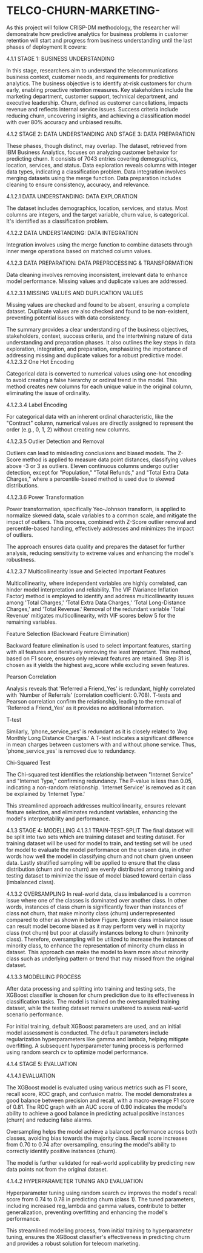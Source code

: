 # TELCO-CHURN-MARKETING-
As this project will follow CRISP-DM methodology, the researcher will demonstrate how predictive analytics for business problems in customer retention will start and progress from business understanding until the last phases of deployment 
It covers:

4.1.1 STAGE 1: BUSINESS UNDERSTANDING

In this stage, researchers aim to understand the telecommunications business context, customer needs, and requirements for predictive analytics. The business objective is to identify at-risk customers for churn early, enabling proactive retention measures. Key stakeholders include the marketing department, customer support, technical department, and executive leadership. Churn, defined as customer cancellations, impacts revenue and reflects internal service issues. Success criteria include reducing churn, uncovering insights, and achieving a classification model with over 80% accuracy and unbiased results.

4.1.2 STAGE 2: DATA UNDERSTANDING AND STAGE 3: DATA PREPARATION

These phases, though distinct, may overlap. The dataset, retrieved from IBM Business Analytics, focuses on analyzing customer behavior for predicting churn. It consists of 7043 entries covering demographics, location, services, and status. Data exploration reveals columns with integer data types, indicating a classification problem. Data integration involves merging datasets using the merge function. Data preparation includes cleaning to ensure consistency, accuracy, and relevance.

4.1.2.1 DATA UNDERSTANDING: DATA EXPLORATION

The dataset includes demographics, location, services, and status. Most columns are integers, and the target variable, churn value, is categorical. It's identified as a classification problem.

4.1.2.2 DATA UNDERSTANDING: DATA INTEGRATION

Integration involves using the merge function to combine datasets through inner merge operations based on matched column values.

4.1.2.3 DATA PREPARATION: DATA PREPROCESSING & TRANSFORMATION

Data cleaning involves removing inconsistent, irrelevant data to enhance model performance. Missing values and duplicate values are addressed.

4.1.2.3.1 MISSING VALUES AND DUPLICATION VALUES

Missing values are checked and found to be absent, ensuring a complete dataset. Duplicate values are also checked and found to be non-existent, preventing potential issues with data consistency.

The summary provides a clear understanding of the business objectives, stakeholders, context, success criteria, and the intertwining nature of data understanding and preparation phases. It also outlines the key steps in data exploration, integration, and preparation, emphasizing the importance of addressing missing and duplicate values for a robust predictive model.
4.1.2.3.2 One Hot Encoding

Categorical data is converted to numerical values using one-hot encoding to avoid creating a false hierarchy or ordinal trend in the model. This method creates new columns for each unique value in the original column, eliminating the issue of ordinality.

4.1.2.3.4 Label Encoding

For categorical data with an inherent ordinal characteristic, like the "Contract" column, numerical values are directly assigned to represent the order (e.g., 0, 1, 2) without creating new columns.

4.1.2.3.5 Outlier Detection and Removal

Outliers can lead to misleading conclusions and biased models. The Z-Score method is applied to measure data point distances, classifying values above -3 or 3 as outliers. Eleven continuous columns undergo outlier detection, except for "Population," "Total Refunds," and "Total Extra Data Charges," where a percentile-based method is used due to skewed distributions.

4.1.2.3.6 Power Transformation

Power transformation, specifically Yeo-Johnson transform, is applied to normalize skewed data, scale variables to a common scale, and mitigate the impact of outliers. This process, combined with Z-Score outlier removal and percentile-based handling, effectively addresses and minimizes the impact of outliers.

The approach ensures data quality and prepares the dataset for further analysis, reducing sensitivity to extreme values and enhancing the model's robustness.
 
4.1.2.3.7 Multicollinearity Issue and Selected Important Features

Multicollinearity, where independent variables are highly correlated, can hinder model interpretation and reliability. The VIF (Variance Inflation Factor) method is employed to identify and address multicollinearity issues among 'Total Charges,' 'Total Extra Data Charges,' 'Total Long-Distance Charges,' and 'Total Revenue.' Removal of the redundant variable 'Total Revenue' mitigates multicollinearity, with VIF scores below 5 for the remaining variables.

Feature Selection (Backward Feature Elimination)

Backward feature elimination is used to select important features, starting with all features and iteratively removing the least important. This method, based on F1 score, ensures only relevant features are retained. Step 31 is chosen as it yields the highest avg_score while excluding seven features.

Pearson Correlation

Analysis reveals that 'Referred a Friend_Yes' is redundant, highly correlated with 'Number of Referrals' (correlation coefficient: 0.708). T-tests and Pearson correlation confirm the relationship, leading to the removal of 'Referred a Friend_Yes' as it provides no additional information.

T-test

Similarly, 'phone_service_yes' is redundant as it is closely related to 'Avg Monthly Long Distance Charges.' A T-test indicates a significant difference in mean charges between customers with and without phone service. Thus, 'phone_service_yes' is removed due to redundancy.

Chi-Squared Test

The Chi-squared test identifies the relationship between "Internet Service" and "Internet Type," confirming redundancy. The P-value is less than 0.05, indicating a non-random relationship. 'Internet Service' is removed as it can be explained by 'Internet Type.'

This streamlined approach addresses multicollinearity, ensures relevant feature selection, and eliminates redundant variables, enhancing the model's interpretability and performance.

4.1.3	STAGE 4: MODELLING
4.1.3.1		TRAIN-TEST-SPLIT
	The final dataset will be split into two sets which are training dataset and testing dataset. For training dataset will be used for model to train, and testing set will be used for model to evaluate the model performance on the unseen data, in other words how well the model in classifying churn and not churn given unseen data. Lastly stratified sampling will be applied to ensure that the class distribution (churn and no churn) are evenly distributed among training and testing dataset to minimize the issue of model biased toward certain class (imbalanced class).
 
4.1.3.2		OVERSAMPLING
	In real-world data, class imbalanced is a common issue where one of the classes is dominated over another class. In other words, instances of class churn is significantly fewer than instances of class not churn, that make minority class (churn) underrepresented compared to other as shown in below Figure. Ignore class imbalance issue can result model become biased as it may perform very well in majority class (not churn) but poor at classify instances belong to churn (minority class).
	Therefore, oversampling will be utilized to increase the instances of minority class, to enhance the representation of minority churn class in dataset. This approach can make the model to learn more about minority class such as underlying pattern or trend that may missed from the original dataset.

4.1.3.3 MODELLING PROCESS

After data processing and splitting into training and testing sets, the XGBoost classifier is chosen for churn prediction due to its effectiveness in classification tasks. The model is trained on the oversampled training dataset, while the testing dataset remains unaltered to assess real-world scenario performance.

For initial training, default XGBoost parameters are used, and an initial model assessment is conducted. The default parameters include regularization hyperparameters like gamma and lambda, helping mitigate overfitting. A subsequent hyperparameter tuning process is performed using random search cv to optimize model performance.

4.1.4 STAGE 5: EVALUATION

4.1.4.1 EVALUATION

The XGBoost model is evaluated using various metrics such as F1 score, recall score, ROC graph, and confusion matrix. The model demonstrates a good balance between precision and recall, with a macro-average F1 score of 0.81. The ROC graph with an AUC score of 0.90 indicates the model's ability to achieve a good balance in predicting actual positive instances (churn) and reducing false alarms.

Oversampling helps the model achieve a balanced performance across both classes, avoiding bias towards the majority class. Recall score increases from 0.70 to 0.74 after oversampling, ensuring the model's ability to correctly identify positive instances (churn).

The model is further validated for real-world applicability by predicting new data points not from the original dataset.

4.1.4.2 HYPERPARAMETER TUNING AND EVALUATION

Hyperparameter tuning using random search cv improves the model's recall score from 0.74 to 0.78 in predicting churn (class 1). The tuned parameters, including increased reg_lambda and gamma values, contribute to better generalization, preventing overfitting and enhancing the model's performance.

This streamlined modelling process, from initial training to hyperparameter tuning, ensures the XGBoost classifier's effectiveness in predicting churn and provides a robust solution for telecom marketing.
